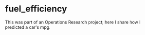 # fuel_efficiency
This was part of an Operations Research project; here I share how I predicted a car's mpg.
